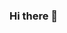 ### Hi there 👋

<!--
**justintam5/justintam5** is a ✨ _special_ ✨ repository because its `README.md` (this file) appears on your GitHub profile.

Here are some ideas to get you started:

- 🔭 I’m currently working on my 4th year of Physics/Electrical Eng. at the University of Ottawa, and a personal robotics project to pull groceries up to my apartment floor(through the balcony).
- 🌱 I’m currently learning JavaScript, Quantum Mechanics/Thermodynamics, and Robotics
- 💬 Ask me about undergraduate level physics, math, or electrical eng
- 📫 How to reach me: jt.tam514@gmail.com
- ⚡ Fun fact: I'm an eggist #iykyk 
-->
